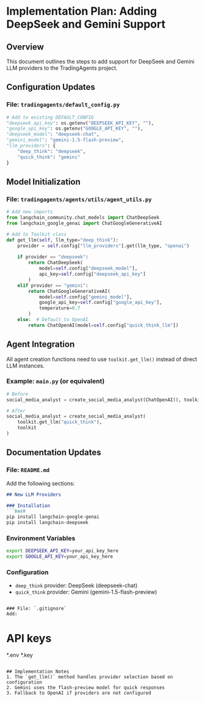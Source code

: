 # Implementation Plan: Adding DeepSeek and Gemini Support

## Overview
This document outlines the steps to add support for DeepSeek and Gemini LLM providers to the TradingAgents project.

## Configuration Updates
### File: `tradingagents/default_config.py`
```python
# Add to existing DEFAULT_CONFIG
"deepseek_api_key": os.getenv("DEEPSEEK_API_KEY", ""),
"google_api_key": os.getenv("GOOGLE_API_KEY", ""),
"deepseek_model": "deepseek-chat",
"gemini_model": "gemini-1.5-flash-preview",
"llm_providers": {
    "deep_think": "deepseek",
    "quick_think": "gemini"
}
```

## Model Initialization
### File: `tradingagents/agents/utils/agent_utils.py`
```python
# Add new imports
from langchain_community.chat_models import ChatDeepSeek
from langchain_google_genai import ChatGoogleGenerativeAI

# Add to Toolkit class
def get_llm(self, llm_type="deep_think"):
    provider = self.config["llm_providers"].get(llm_type, "openai")
    
    if provider == "deepseek":
        return ChatDeepSeek(
            model=self.config["deepseek_model"],
            api_key=self.config["deepseek_api_key"]
        )
    elif provider == "gemini":
        return ChatGoogleGenerativeAI(
            model=self.config["gemini_model"],
            google_api_key=self.config["google_api_key"],
            temperature=0.7
        )
    else:  # Default to OpenAI
        return ChatOpenAI(model=self.config["quick_think_llm"])
```

## Agent Integration
All agent creation functions need to use `toolkit.get_llm()` instead of direct LLM instances.

### Example: `main.py` (or equivalent)
```python
# Before
social_media_analyst = create_social_media_analyst(ChatOpenAI(), toolkit)

# After
social_media_analyst = create_social_media_analyst(
    toolkit.get_llm("quick_think"), 
    toolkit
)
```

## Documentation Updates
### File: `README.md`
Add the following sections:

```markdown
## New LLM Providers

### Installation
```bash
pip install langchain-google-genai
pip install langchain-deepseek
```

### Environment Variables
```bash
export DEEPSEEK_API_KEY=your_api_key_here
export GOOGLE_API_KEY=your_api_key_here
```

### Configuration
- `deep_think` provider: DeepSeek (deepseek-chat)
- `quick_think` provider: Gemini (gemini-1.5-flash-preview)
```

### File: `.gitignore`
Add:
```
# API keys
*.env
*.key
```

## Implementation Notes
1. The `get_llm()` method handles provider selection based on configuration
2. Gemini uses the flash-preview model for quick responses
3. Fallback to OpenAI if providers are not configured
